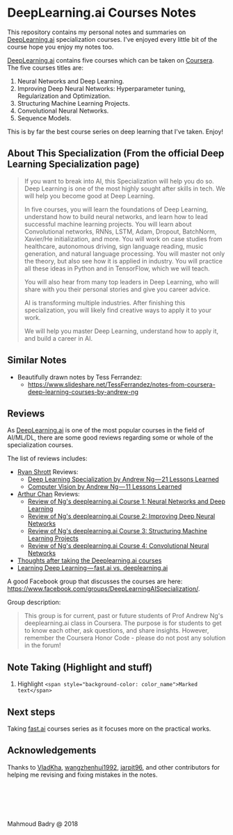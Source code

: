 # DeepLearning.ai Courses Notes

This repository contains my personal notes and summaries on [DeepLearning.ai](https://deeplearning.ai) specialization courses. I've enjoyed every little bit of the course hope you enjoy my notes too.

[DeepLearning.ai](https://deeplearning.ai)  contains five courses which can be taken on [Coursera](https://www.coursera.org/specializations/deep-learning). The five courses titles are:

1. Neural Networks and Deep Learning.
2. Improving Deep Neural Networks: Hyperparameter tuning, Regularization and Optimization.
3. Structuring Machine Learning Projects.
4. Convolutional Neural Networks.
5. Sequence Models.

This is by far the best course series on deep learning that I've taken. Enjoy!



## About This Specialization (From the official Deep Learning Specialization page)

> If you want to break into AI, this Specialization will help you do so. Deep Learning is one of the most highly sought after skills in tech. We will help you become good at Deep Learning.
>
> In five courses, you will learn the foundations of Deep Learning, understand how to build neural networks, and learn how to lead successful machine learning projects. You will learn about Convolutional networks, RNNs, LSTM, Adam, Dropout, BatchNorm, Xavier/He initialization, and more. You will work on case studies from healthcare, autonomous driving, sign language reading, music generation, and natural language processing. You will master not only the theory, but also see how it is applied in industry. You will practice all these ideas in Python and in TensorFlow, which we will teach.
>
> You will also hear from many top leaders in Deep Learning, who will share with you their personal stories and give you career advice.
>
> AI is transforming multiple industries. After finishing this specialization, you will likely find creative ways to apply it to your work.
>
> We will help you master Deep Learning, understand how to apply it, and build a career in AI.



## Similar Notes

- Beautifully drawn notes by Tess Ferrandez:
  - https://www.slideshare.net/TessFerrandez/notes-from-coursera-deep-learning-courses-by-andrew-ng

## Reviews

As [DeepLearning.ai](https://deeplearning.ai) is one of the most popular courses in the field of AI/ML/DL, there are some good reviews regarding some or whole of the specialization courses.

The list of reviews includes:

- [Ryan Shrott](https://towardsdatascience.com/@ryanshrott?source=post_header_lockup) Reviews:
  - [Deep Learning Specialization by Andrew Ng — 21 Lessons Learned](https://towardsdatascience.com/deep-learning-specialization-by-andrew-ng-21-lessons-learned-15ffaaef627c)
  - [Computer Vision by Andrew Ng — 11 Lessons Learned](https://towardsdatascience.com/computer-vision-by-andrew-ng-11-lessons-learned-7d05c18a6999)
- [Arthur Chan](https://www.linkedin.com/in/arthchan2003/) Reviews:
  - [Review of Ng's deeplearning.ai Course 1: Neural Networks and Deep Learning](https://www.linkedin.com/pulse/review-ngs-deeplearningai-course-1-neural-networks-deep-arthur-chan/?lipi=urn%3Ali%3Apage%3Ad_flagship3_profile_view_base_post_details%3BVLk6TK8sThiFt5gZF%2B25Ug%3D%3D)
  - [Review of Ng's deeplearning.ai Course 2: Improving Deep Neural Networks](https://www.linkedin.com/pulse/review-ngs-deeplearningai-course-2-improving-deep-neural-arthur-chan/?lipi=urn%3Ali%3Apage%3Ad_flagship3_profile_view_base_post_details%3BVLk6TK8sThiFt5gZF%2B25Ug%3D%3D)
  - [Review of Ng's deeplearning.ai Course 3: Structuring Machine Learning Projects](https://www.linkedin.com/pulse/review-ngs-deeplearningai-course-3-structuring-machine-arthur-chan/?lipi=urn%3Ali%3Apage%3Ad_flagship3_profile_view_base_post_details%3BVLk6TK8sThiFt5gZF%2B25Ug%3D%3D)
  - [Review of Ng's deeplearning.ai Course 4: Convolutional Neural Networks](https://www.linkedin.com/pulse/review-ngs-deeplearningai-course-4-convolutional-neural-arthur-chan/?lipi=urn%3Ali%3Apage%3Ad_flagship3_profile_view_base_post_details%3BVLk6TK8sThiFt5gZF%2B25Ug%3D%3D)
- [Thoughts after taking the Deeplearning.ai courses](https://towardsdatascience.com/thoughts-after-taking-the-deeplearning-ai-courses-8568f132153)
- [Learning Deep Learning — fast.ai vs. deeplearning.ai](https://medium.com/@markryan_69718/learning-deep-learning-fast-ai-vs-deeplearning-ai-34f9c42cf701)



A good Facebook group that discusses the courses are here: https://www.facebook.com/groups/DeepLearningAISpecialization/.

Group description:

> This group is for current, past or future students of Prof Andrew Ng's deeplearning.ai class in Coursera. The purpose is for students to get to know each other, ask questions, and share insights. However, remember the Coursera Honor Code - please do not post any solution in the forum! 

## Note Taking (Highlight and stuff)
1. Highlight ``` <span style="background-color: color_name">Marked text</span> ```

## Next steps

Taking [fast.ai](http://www.fast.ai/) courses series as it focuses more on the practical works.

## Acknowledgements

Thanks to [VladKha](https://github.com/VladKha), [wangzhenhui1992](https://github.com/wangzhenhui1992), [jarpit96](https://github.com/jarpit96), and other contributors for helping me revising and fixing mistakes in the notes.

<br/>

<br/>

<br/>

<br/>

Mahmoud Badry @ 2018
